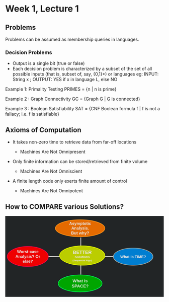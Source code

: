 # Week 1, Lecture 1

## Problems

Problems can be assumed as membership queries in languages.

### Decision Problems

- Output is a single bit (true or false)
- Each decision problem is characterized by a subset of the set of all possible inputs (that is, subset of, say, {0,1}*) or languages eg: INPUT: String x ; OUTPUT: YES if x in language L, else NO
  
Example 1: Primality Testing
PRIMES = {n | n is prime}

Example 2 : Graph Connectivity
GC = {Graph G | G is connected}

Example 3 : Boolean Satisfiability 
SAT = {CNF Boolean formula f | f is not a fallacy; i.e. f is satisfiable}

## Axioms of Computation

- It takes non-zero time to retrieve data from far-off locations 
  - Machines Are Not Omnipresent
  
- Only finite information can be stored/retrieved from finite volume
  - Machines Are Not Omniscient

- A finite length code only exerts finite amount of control
  - Machines Are Not Omnipotent

## How to COMPARE various Solutions?

![solutions](solutions.png)

